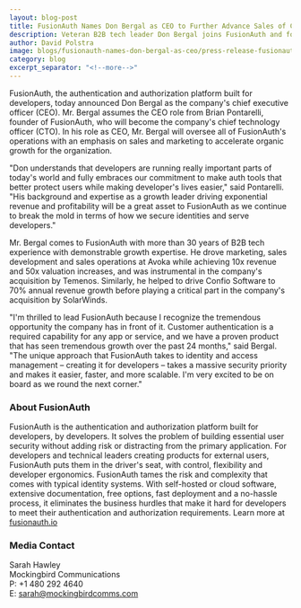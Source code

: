 ```yaml
---
layout: blog-post
title: FusionAuth Names Don Bergal as CEO to Further Advance Sales of Company's Developer-First Identity and Access Management Platform
description: Veteran B2B tech leader Don Bergal joins FusionAuth and focuses on driving organic growth
author: David Polstra
image: blogs/fusionauth-names-don-bergal-as-ceo/press-release-fusionauth-names-don-bergal-as-ceo-header-image.png
category: blog
excerpt_separator: "<!--more-->"
---
```


FusionAuth, the authentication and authorization platform built for developers, today announced Don Bergal as the company's chief executive officer (CEO). Mr. Bergal assumes the CEO role from Brian Pontarelli, founder of FusionAuth, who will become the company's chief technology officer (CTO). In his role as CEO, Mr. Bergal will oversee all of FusionAuth's operations with an emphasis on sales and marketing to accelerate organic growth for the organization.

<!--more-->

"Don understands that developers are running really important parts of today's world and fully embraces our commitment to make auth tools that better protect users while making developer's lives easier," said Pontarelli. "His background and expertise as a growth leader driving exponential revenue and profitability will be a great asset to FusionAuth as we continue to break the mold in terms of how we secure identities and serve developers."

Mr. Bergal comes to FusionAuth with more than 30 years of B2B tech experience with demonstrable growth expertise.  He drove marketing, sales development and sales operations at Avoka while achieving 10x revenue and 50x valuation increases, and was instrumental in the company's acquisition by Temenos. Similarly, he helped to drive Confio Software to 70% annual revenue growth before playing a critical part in the company's acquisition by SolarWinds. 

"I'm thrilled to lead FusionAuth because I recognize the tremendous opportunity the company has in front of it. Customer authentication is a required capability for any app or service, and we have a proven product that has seen tremendous growth over the past 24 months," said Bergal. "The unique approach that FusionAuth takes to identity and access management – creating it for developers – takes a massive security priority and makes it easier, faster, and more scalable. I'm very excited to be on board as we round the next corner." 

### About FusionAuth

FusionAuth is the authentication and authorization platform built for developers, by developers. It solves the problem of building essential user security without adding risk or distracting from the primary application. For developers and technical leaders creating products for external users, FusionAuth puts them in the driver's seat, with control, flexibility and developer ergonomics. FusionAuth tames the risk and complexity that comes with typical identity systems. With self-hosted or cloud software, extensive documentation, free options, fast deployment and a no-hassle process, it eliminates the business hurdles that make it hard for developers to meet their authentication and authorization requirements.  Learn more at [fusionauth.io](/) 

### Media Contact

Sarah Hawley  
Mockingbird Communications  
P: +1 480 292 4640  
E: sarah@mockingbirdcomms.com


